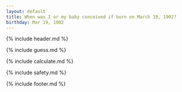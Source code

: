 ```yaml
---
layout: default
title: When was I or my baby conceived if born on March 19, 1902?
birthday: Mar 19, 1902
---
```


{% include header.md %}

{% include guess.md %}

{% include calculate.md %}

{% include safety.md %}

{% include footer.md %}



